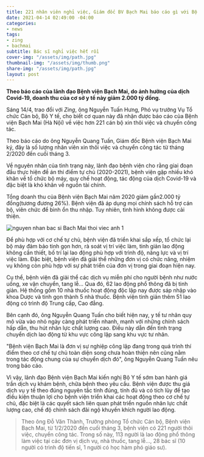```yaml
---
title: 221 nhân viên nghỉ việc, Giám đốc BV Bạch Mai báo cáo gì với Bộ Y tế?
date: 2021-04-14 02:49:00 -04:00
categories:
- news
tags:
- zing
- bachmai
subtitle: Bác sĩ nghỉ việc hết rồi
cover-img: "/assets/img/path.jpg"
thumbnail-img: "/assets/img/thumb.png"
share-img: "/assets/img/path.jpg"
layout: post
---
```


**Theo báo cáo của lãnh đạo Bệnh viện Bạch Mai, do ảnh hưởng của dịch Covid-19, doanh thu của cơ sở y tế này giảm 2.000 tỷ đồng.**

Sáng 14/4, trao đổi với *Zing*, ông Nguyễn Tuấn Hưng, Phó vụ trưởng Vụ Tổ chức Cán bộ, Bộ Y tế, cho biết cơ quan này đã nhận được báo cáo của Bệnh viện Bạch Mai (Hà Nội) về việc hơn 221 cán bộ xin thôi việc và chuyển công tác.

Theo báo cáo do ông Nguyễn Quang Tuấn, Giám đốc Bệnh viện Bạch Mai ký, đây là số lượng nhân viên xin thôi việc và chuyển công tác từ tháng 2/2020 đến cuối tháng 3.

Về nguyên nhân của tình trạng này, lãnh đạo bệnh viện cho rằng giai đoạn đầu thực hiện đề án thí điểm tự chủ (2020-2021), bệnh viện gặp nhiều khó khăn về tổ chức bộ máy, quy chế hoạt động, tác động của dịch Covid-19 và đặc biệt là khó khăn về nguồn tài chính.

Tổng doanh thu của Bệnh viện Bạch Mai năm 2020 giảm gần2.000 tỷ đồng(tương đương 26%). Bệnh viện đã áp dụng mọi chính sách hỗ trợ cán bộ, viên chức để bình ổn thu nhập. Tuy nhiên, tình hình không được cải thiện.

![nguyen nhan bac si Bach Mai thoi viec anh 1](https://znews-photo.zadn.vn/w660/Uploaded/mdf_reovdl/2021_04_14/phongtoabachmai1_zing.jpg)

Để phù hợp với cơ chế tự chủ, bệnh viện đã triển khai sắp xếp, tổ chức lại bộ máy đảm bảo tinh gọn hơn, rà soát vị trí việc làm, tinh giản lao động không cần thiết, bố trí lại lao động phù hợp với trình độ, năng lực và vị trí việc làm. Đặc biệt, bệnh viện đã giải thể những đơn vị có chức năng, nhiệm vụ không còn phù hợp với sự phát triển của đơn vị trong giai đoạn hiện nay.

Cụ thể, bệnh viện đã giải thể các dịch vụ miễn phí cho người bệnh như nước uống, xe vận chuyển, tang lễ... Qua đó, 62 lao động phổ thông đã bị tinh giản. Hệ thống gồm 10 nhà thuốc hoạt động độc lập nay được sáp nhập vào khoa Dược và tinh gọn thành 5 nhà thuốc. Bệnh viện tinh giản thêm 51 lao động có trình độ Trung cấp, Cao đẳng.

Bên cạnh đó, ông Nguyễn Quang Tuấn cho biết hiện nay, y tế tư nhân quy mô vừa vào nhỏ ngày càng phát triển nhanh, mạnh với những chính sách hấp dẫn, thu hút nhân lực chất lượng cao. Điều này dẫn đến tình trạng chuyển dịch lao động từ khu vực công lập sang khu vực tư nhân.

"Bệnh viện Bạch Mai là đơn vị sự nghiệp công lập đang trong quá trình thí điểm theo cơ chế tự chủ toàn diện song chưa hoàn thiện nên cũng nằm trong tác động chung của sự chuyển dịch đó", ông Nguyễn Quang Tuấn nêu trong báo cáo.

Vì vậy, lãnh đạo Bệnh viện Bạch Mai kiến nghị Bộ Y tế sớm ban hành giá trần dịch vụ khám bệnh, chữa bệnh theo yêu cầu. Bệnh viện được thu giá dịch vụ y tế theo đúng nguyên tắc tính đúng, tính đủ và có tích lũy để tạo điều kiện thuận lợi cho bệnh viện triển khai các hoạt động theo cơ chế tự chủ, đặc biệt là các quyết sách liên quan phát triển nguồn nhân lực chất lượng cao, chế độ chính sách đãi ngộ khuyến khích người lao động.

> Theo ông Đỗ Văn Thành, Trưởng phòng Tổ chức Cán bộ, Bệnh viện Bạch Mai, từ 1/2/2020 đến cuối tháng 3, bệnh viện có 221 người thôi việc, chuyển công tác. Trong số này, 113 người là lao động phổ thông làm việc tại các đơn vị dịch vụ, nhà thuốc, tang lễ..., 28 bác sĩ (10 người có trình độ tiến sĩ, 1 người có học hàm phó giáo sư).